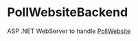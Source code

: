 # PollWebsiteBackend

ASP .NET WebServer to handle [PollWebsite](https://github.com/Johannes-01/PollWebsite)
 
